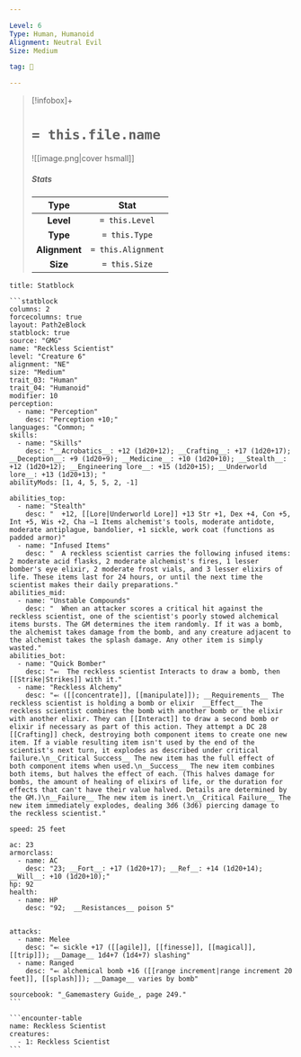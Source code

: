 ```yaml
---

Level: 6
Type: Human, Humanoid
Alignment: Neutral Evil
Size: Medium

tag: 👹

---
```


> [!infobox]+
> #  `= this.file.name`
> ![[image.png|cover hsmall]]
> ##### Stats
> Type | Stat |
> :---:|:---:|
> **Level** | `= this.Level` |
> **Type** | `= this.Type` |
> **Alignment** | `= this.Alignment` |
> **Size** | `= this.Size` |



````ad-info
title: Statblock

```statblock
columns: 2
forcecolumns: true
layout: Path2eBlock
statblock: true
source: "GMG"
name: "Reckless Scientist"
level: "Creature 6"
alignment: "NE"
size: "Medium"
trait_03: "Human"
trait_04: "Humanoid"
modifier: 10
perception:
  - name: "Perception"
    desc: "Perception +10;"
languages: "Common; "
skills:
  - name: "Skills"
    desc: "__Acrobatics__: +12 (1d20+12); __Crafting__: +17 (1d20+17); __Deception__: +9 (1d20+9); __Medicine__: +10 (1d20+10); __Stealth__: +12 (1d20+12); __Engineering lore__: +15 (1d20+15); __Underworld lore__: +13 (1d20+13); "
abilityMods: [1, 4, 5, 5, 2, -1]

abilities_top:
  - name: "Stealth"
    desc: "  +12, [[Lore|Underworld Lore]] +13 Str +1, Dex +4, Con +5, Int +5, Wis +2, Cha –1 Items alchemist's tools, moderate antidote, moderate antiplague, bandolier, +1 sickle, work coat (functions as padded armor)"
  - name: "Infused Items"
    desc: "  A reckless scientist carries the following infused items: 2 moderate acid flasks, 2 moderate alchemist's fires, 1 lesser bomber's eye elixir, 2 moderate frost vials, and 3 lesser elixirs of life. These items last for 24 hours, or until the next time the scientist makes their daily preparations."
abilities_mid:
  - name: "Unstable Compounds"
    desc: "  When an attacker scores a critical hit against the reckless scientist, one of the scientist's poorly stowed alchemical items bursts. The GM determines the item randomly. If it was a bomb, the alchemist takes damage from the bomb, and any creature adjacent to the alchemist takes the splash damage. Any other item is simply wasted."
abilities_bot:
  - name: "Quick Bomber"
    desc: "⬻  The reckless scientist Interacts to draw a bomb, then [[Strike|Strikes]] with it."
  - name: "Reckless Alchemy"
    desc: "⬻ ([[concentrate]], [[manipulate]]); __Requirements__ The reckless scientist is holding a bomb or elixir  __Effect__  The reckless scientist combines the bomb with another bomb or the elixir with another elixir. They can [[Interact]] to draw a second bomb or elixir if necessary as part of this action. They attempt a DC 28 [[Crafting]] check, destroying both component items to create one new item. If a viable resulting item isn't used by the end of the scientist's next turn, it explodes as described under critical failure.\n__Critical Success__ The new item has the full effect of both component items when used.\n__Success__ The new item combines both items, but halves the effect of each. (This halves damage for bombs, the amount of healing of elixirs of life, or the duration for effects that can't have their value halved. Details are determined by the GM.)\n__Failure__ The new item is inert.\n__Critical Failure__ The new item immediately explodes, dealing 3d6 (3d6) piercing damage to the reckless scientist."

speed: 25 feet

ac: 23
armorclass:
  - name: AC
    desc: "23; __Fort__: +17 (1d20+17); __Ref__: +14 (1d20+14); __Will__: +10 (1d20+10);"
hp: 92
health:
  - name: HP
    desc: "92;  __Resistances__ poison 5"


attacks:
  - name: Melee
    desc: "⬻ sickle +17 ([[agile]], [[finesse]], [[magical]], [[trip]]); __Damage__ 1d4+7 (1d4+7) slashing"
  - name: Ranged
    desc: "⬻ alchemical bomb +16 ([[range increment|range increment 20 feet]], [[splash]]); __Damage__ varies by bomb"

sourcebook: "_Gamemastery Guide_, page 249."
```

```encounter-table
name: Reckless Scientist
creatures:
  - 1: Reckless Scientist
```

````


